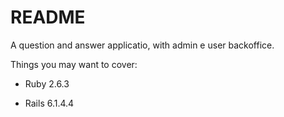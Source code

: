 # README

A question and answer applicatio, with admin e user backoffice.

Things you may want to cover:

* Ruby 2.6.3

* Rails 6.1.4.4

